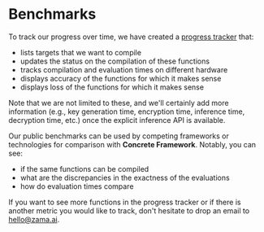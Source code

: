 # Benchmarks

To track our progress over time, we have created a [progress tracker](https://ml.progress.zama.ai) that:
- lists targets that we want to compile
- updates the status on the compilation of these functions
- tracks compilation and evaluation times on different hardware
- displays accuracy of the functions for which it makes sense
- displays loss of the functions for which it makes sense

Note that we are not limited to these, and we'll certainly add more information (e.g., key generation time, encryption time, inference time, decryption time, etc.) once the explicit inference API is available.

Our public benchmarks can be used by competing frameworks or technologies for comparison with **Concrete Framework**. Notably, you can see:
- if the same functions can be compiled
- what are the discrepancies in the exactness of the evaluations
- how do evaluation times compare

If you want to see more functions in the progress tracker or if there is another metric you would like to track, don't hesitate to drop an email to <hello@zama.ai>.
